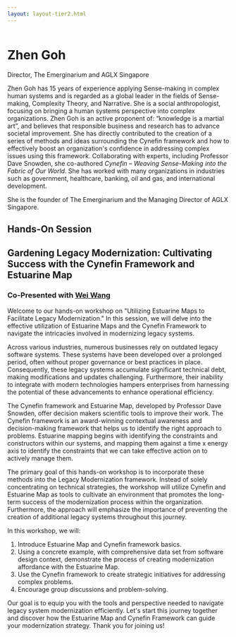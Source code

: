 ```yaml
---
layout: layout-tier2.html
---
```

<div class="container section featured-speaker">
   <div class="row">
     <div class="col-xs-12 col-sm-2 new-img-container">
       <img class="new-speaker-page-img zhen-goh" />
       </div>
     <div class="col-xs-12 col-sm-10 copy-container">
       <h1 class="speaker-header">Zhen Goh</h1>
       <span class="speaker-subtitle">Director, The Emerginarium and AGLX Singapore</span>
       <p></p>
       <p>Zhen Goh has 15 years of experience applying Sense-making in complex human systems and is regarded as a global leader in the fields of Sense-making, Complexity Theory, and Narrative. She is a social anthropologist, focusing on bringing a human systems perspective into complex organizations. Zhen Goh is an active proponent of: “knowledge is a martial art”, and believes that responsible business and research has to advance societal improvement. She has directly contributed to the creation of a series of methods and ideas surrounding the Cynefin framework and how to effectively boost an organization's confidence in addressing complex issues using this framework. Collaborating with experts, including Professor Dave Snowden, she co-authored <em>Cynefin – Weaving Sense-Making into the Fabric of Our World</em>. She has worked with many organizations in industries such as government, healthcare, banking, oil and gas, and international development.</p>
        <p>She is the founder of The Emerginarium and the Managing Director of AGLX Singapore.</p>
       <h2>Hands-On Session</h2>
       <h2 class="gold">Gardening Legacy Modernization: Cultivating Success with the Cynefin Framework and Estuarine Map</h2>
       <h3>Co-Presented with <a href="wei-wang.html">Wei Wang</a></h3>
       <p>Welcome to our hands-on workshop on "Utilizing Estuarine Maps to Facilitate Legacy Modernization." In this session, we will delve into the effective utilization of Estuarine Maps and the Cynefin Framework to navigate the intricacies involved in modernizing legacy systems.
        <p>Across various industries, numerous businesses rely on outdated legacy software systems. These systems have been developed over a prolonged period, often without proper governance or best practices in place. Consequently, these legacy systems accumulate significant technical debt, making modifications and updates challenging. Furthermore, their inability to integrate with modern technologies hampers enterprises from harnessing the potential of these advancements to enhance operational efficiency.</p>
        <p>The Cynefin framework and Estuarine Map, developed by Professor Dave Snowden, offer decision makers scientific tools to improve their work. The Cynefin framework is an award-winning contextual awareness and decision-making framework that helps us to identify the right approach to problems. Estuarine mapping begins with identifying the constraints and constructors within our systems, and mapping them against a time x energy axis to identify the constraints that we can take effective action on to actively manage them.</p>
        <p>The primary goal of this hands-on workshop is to incorporate these methods into the Legacy Modernization framework. Instead of solely concentrating on technical strategies, the workshop will utilize Cynefin and Estuarine Map as tools to cultivate an environment that promotes the long-term success of the modernization process within the organization. Furthermore, the approach will emphasize the importance of preventing the creation of additional legacy systems throughout this journey.</p>
        <p>In this workshop, we will:
        <ol type ="1">
        <li>Introduce Estuarine Map and Cynefin framework basics.</li>
        <li>Using a concrete example, with comprehensive data set from software design context, demonstrate the process of creating modernization affordance with the Estuarine Map.</li>
        <li>Use the Cynefin framework to create strategic initiatives for addressing complex problems.</li>
        <li>Encourage group discussions and problem-solving.</li>
        </ol>
        <p>Our goal is to equip you with the tools and perspective needed to navigate legacy system modernization efficiently. Let's start this journey together and discover how the Estuarine Map and  Cynefin Framework can guide your modernization strategy. Thank you for joining us!</p>
     </div>
   </div>
 </div>

